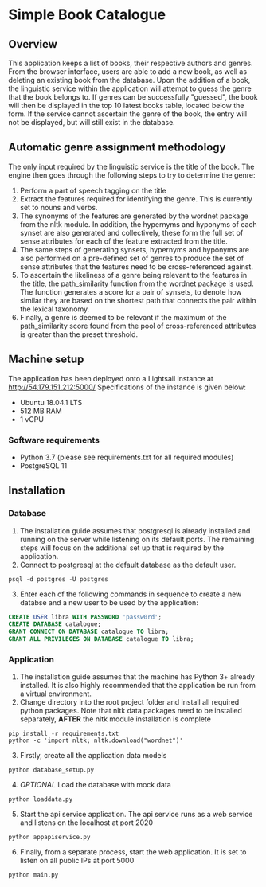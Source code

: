 # Simple Book Catalogue

## Overview
This application keeps a list of books, their respective authors and genres. From the browser interface, users are able to add a new book, as well as deleting an existing book from the database. Upon the addition of a book, the linguistic service within the application will attempt to guess the genre that the book belongs to. If genres can be successfully "guessed", the book will then be displayed in the top 10 latest books table, located below the form. If the service cannot ascertain the genre of the book, the entry will not be displayed, but will still exist in the database.

## Automatic genre assignment methodology
The only input required by the linguistic service is the title of the book. The engine then goes through the following steps to try to determine the genre:
1. Perform a part of speech tagging on the title
2. Extract the features required for identifying the genre. This is currently set to nouns and verbs.
3. The synonyms of the features are generated by the wordnet package from the nltk module. In addition, the hypernyms and hyponyms of each synset are also generated and collectively, these form the full set of sense attributes for each of the feature extracted from the title.
4. The same steps of generating synsets, hypernyms and hyponyms are also performed on a pre-defined set of genres to produce the set of sense attributes that the features need to be cross-referenced against.
5. To ascertain the likeliness of a genre being relevant to the features in the title, the path_similarity function from the wordnet package is used. The function generates a score for a pair of synsets, to denote how similar they are based on the shortest path that connects the pair within the lexical taxonomy.
6. Finally, a genre is deemed to be relevant if the maximum of the path_similarity score found from the pool of cross-referenced attributes is greater than the preset threshold.

## Machine setup
The application has been deployed onto a Lightsail instance at http://54.179.151.212:5000/
Specifications of the instance is given below:
- Ubuntu 18.04.1 LTS
- 512 MB RAM
- 1 vCPU

### Software requirements
- Python 3.7 (please see requirements.txt for all required modules)
- PostgreSQL 11

## Installation
### Database
1. The installation guide assumes that postgresql is already installed and running on the server while listening on its default ports. The remaining steps will focus on the additional set up that is required by the application.
2. Connect to postgresql at the default database as the default user.
```
psql -d postgres -U postgres
```
3. Enter each of the following commands in sequence to create a new databse and a new user to be used by the application:
```sql
CREATE USER libra WITH PASSWORD 'passw0rd';
CREATE DATABASE catalogue;
GRANT CONNECT ON DATABASE catalogue TO libra;
GRANT ALL PRIVILEGES ON DATABASE catalogue TO libra;
```

### Application
1. The installation guide assumes that the machine has Python 3+ already installed. It is also highly recommended that the application be run from a virtual environment.
2. Change directory into the root project folder and install all required python packages. Note that nltk data packages need to be installed separately, **AFTER** the nltk module installation is complete
```
pip install -r requirements.txt
python -c 'import nltk; nltk.download("wordnet")'
```
3. Firstly, create all the application data models
```
python database_setup.py
```
4. _OPTIONAL_ Load the database with mock data
```
python loaddata.py
```
5. Start the api service application. The api service runs as a web service and listens on the localhost at port 2020
```
python appapiservice.py
```
6. Finally, from a separate process, start the web application. It is set to listen on all public IPs at port 5000
```
python main.py
```






